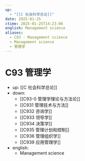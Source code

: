 ```yaml
---
up:
  - "[[C 社会科学总论]]"
date: 2025-01-25
ctime: 2025-01-25T14:23:06
english: Management science
aliases:
  - C93 - Management science
  - Management science
  - 管理学
---
```


# C93 管理学

- up: [[C 社会科学总论]]
- down:
	- [[C93-0 管理学理论与方法论]]
	- [[C931 管理技术与方法]]
	- [[C932 咨询学]]
	- [[C933 领导学]]
	- [[C934 决策学]]
	- [[C935 管理计划和控制]]
	- [[C936 管理组织学]]
	- [[C939 应用管理学]]
- english:
	- Management science
